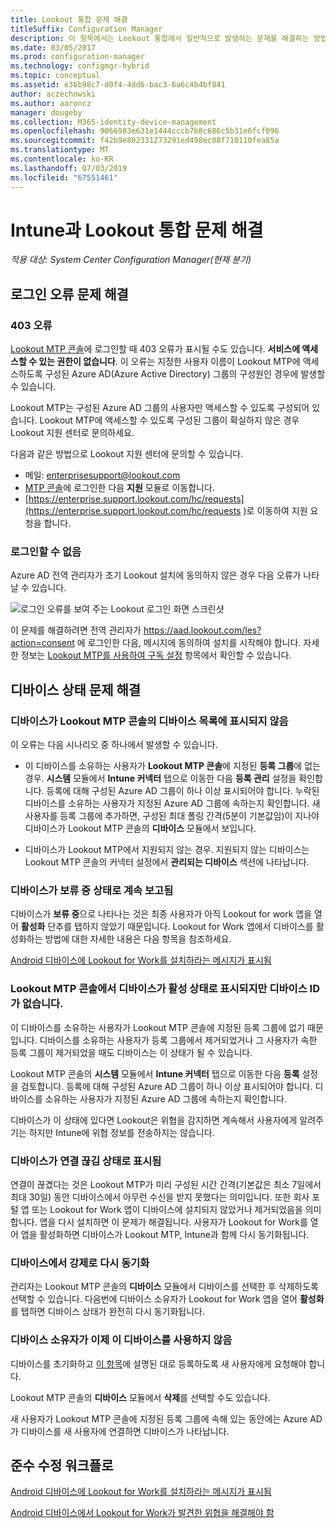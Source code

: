 ```yaml
---
title: Lookout 통합 문제 해결
titleSuffix: Configuration Manager
description: 이 항목에서는 Lookout 통합에서 일반적으로 발생하는 문제를 해결하는 방법을 설명합니다.
ms.date: 03/05/2017
ms.prod: configuration-manager
ms.technology: configmgr-hybrid
ms.topic: conceptual
ms.assetid: e36b98c7-d0f4-4dd6-bac3-6a6c4b4bf841
author: aczechowski
ms.author: aaroncz
manager: dougeby
ms.collection: M365-identity-device-management
ms.openlocfilehash: 9066983e631e1444cccb7b8c686c5b31e6fcf096
ms.sourcegitcommit: f42b9e802331273291ed498ec88f710110fea85a
ms.translationtype: MT
ms.contentlocale: ko-KR
ms.lasthandoff: 07/03/2019
ms.locfileid: "67551461"
---
```

# <a name="troubleshoot-lookout-integration-with-intune"></a>Intune과 Lookout 통합 문제 해결

*적용 대상: System Center Configuration Manager(현재 분기)*

## <a name="troubleshoot-login-errors"></a>로그인 오류 문제 해결
### <a name="403-errors"></a>403 오류
[Lookout MTP 콘솔](https://aad.lookout.com)에 로그인할 때 403 오류가 표시될 수도 있습니다. **서비스에 액세스할 수 있는 권한이 없습니다**. 이 오류는 지정한 사용자 이름이 Lookout MTP에 액세스하도록 구성된 Azure AD(Azure Active Directory) 그룹의 구성원인 경우에 발생할 수 있습니다.

Lookout MTP는 구성된 Azure AD 그룹의 사용자만 액세스할 수 있도록 구성되어 있습니다. Lookout MTP에 액세스할 수 있도록 구성된 그룹이 확실하지 않은 경우 Lookout 지원 센터로 문의하세요.

다음과 같은 방법으로 Lookout 지원 센터에 문의할 수 있습니다.

* 메일: enterprisesupport@lookout.com
* [MTP 콘솔](http://aad.lookout.com)에 로그인한 다음 **지원** 모듈로 이동합니다.
* [https://enterprise.support.lookout.com/hc/requests](https://enterprise.support.lookout.com/hc/requests )로 이동하여 지원 요청을 합니다.

### <a name="unable-to-sign-in"></a>로그인할 수 없음
Azure AD 전역 관리자가 초기 Lookout 설치에 동의하지 않은 경우 다음 오류가 나타날 수 있습니다.

![로그인 오류를 보여 주는 Lookout 로그인 화면 스크린샷](media/lookout-consent-not-accepted-error.png)

이 문제를 해결하려면 전역 관리자가 https://aad.lookout.com/les?action=consent 에 로그인한 다음, 메시지에 동의하여 설치를 시작해야 합니다. 자세한 정보는 [Lookout MTP를 사용하여 구독 설정](set-up-your-subscription-with-lookout.md) 항목에서 확인할 수 있습니다.

## <a name="troubleshoot-device-status-issues"></a>디바이스 상태 문제 해결

### <a name="device-not-showing-up-in-the-lookout-mtp-console-device-list"></a>디바이스가 Lookout MTP 콘솔의 디바이스 목록에 표시되지 않음

이 오류는 다음 시나리오 중 하나에서 발생할 수 있습니다.
* 이 디바이스를 소유하는 사용자가 **Lookout MTP 콘솔**에 지정된 **등록 그룹**에 없는 경우.  **시스템** 모듈에서 **Intune 커넥터** 탭으로 이동한 다음 **등록 관리** 설정을 확인합니다.  등록에 대해 구성된 Azure AD 그룹이 하나 이상 표시되어야 합니다.  누락된 디바이스를 소유하는 사용자가 지정된 Azure AD 그룹에 속하는지 확인합니다.  새 사용자를 등록 그룹에 추가하면, 구성된 최대 폴링 간격(5분이 기본값임)이 지나야 디바이스가 Lookout MTP 콘솔의 **디바이스** 모듈에서 보입니다.

* 디바이스가 Lookout MTP에서 지원되지 않는 경우.  지원되지 않는 디바이스는 Lookout MTP 콘솔의 커넥터 설정에서 **관리되는 디바이스** 섹션에 나타납니다.

### <a name="device-continues-to-be-reported-as-pending"></a>디바이스가 **보류 중** 상태로 계속 보고됨

디바이스가 **보류 중**으로 나타나는 것은 최종 사용자가 아직 Lookout for work 앱을 열어 **활성화** 단추를 탭하지 않았기 때문입니다. Lookout for Work 앱에서 디바이스를 활성화하는 방법에 대한 자세한 내용은 다음 항목을 참조하세요.

[Android 디바이스에 Lookout for Work를 설치하라는 메시지가 표시됨](https://docs.microsoft.com/intune/enduser/you-are-prompted-to-install-lookout-for-work-android)

### <a name="in-the-lookout-mtp-console-a-device-is-showing-as-active-but-does-not-have-a-device-id"></a>Lookout MTP 콘솔에서 디바이스가 활성 상태로 표시되지만 디바이스 ID가 없습니다.
이 디바이스를 소유하는 사용자가 Lookout MTP 콘솔에 지정된 등록 그룹에 없기 때문입니다.   디바이스를 소유하는 사용자가 등록 그룹에서 제거되었거나 그 사용자가 속한 등록 그룹이 제거되었을 때도 디바이스는 이 상태가 될 수 있습니다.

Lookout MTP 콘솔의 **시스템** 모듈에서 **Intune 커넥터** 탭으로 이동한 다음 **등록** 설정을 검토합니다.  등록에 대해 구성된 Azure AD 그룹이 하나 이상 표시되어야 합니다.  디바이스를 소유하는 사용자가 지정된 Azure AD 그룹에 속하는지 확인합니다.

디바이스가 이 상태에 있다면 Lookout은 위협을 감지하면 계속해서 사용자에게 알려주기는 하지만 Intune에 위협 정보를 전송하지는 않습니다.

### <a name="device-shows-disconnected-state"></a>디바이스가 연결 끊김 상태로 표시됨

연결이 끊겼다는 것은 Lookout MTP가 미리 구성된 시간 간격(기본값은 최소 7일에서 최대 30일) 동안 디바이스에서 아무런 수신을 받지 못했다는 의미입니다. 또한 회사 포털 앱 또는 Lookout for Work 앱이 디바이스에 설치되지 않았거나 제거되었음을 의미합니다. 앱을 다시 설치하면 이 문제가 해결됩니다. 사용자가 Lookout for Work를 열어 앱을 활성화하면 디바이스가 Lookout MTP, Intune과 함께 다시 동기화됩니다.

### <a name="forcing-a-resync-on-the-device"></a>디바이스에서 강제로 다시 동기화
관리자는 Lookout MTP 콘솔의 **디바이스** 모듈에서 디바이스를 선택한 후 삭제하도록 선택할 수 있습니다.   다음번에 디바이스 소유자가 Lookout for Work 앱을 열어 **활성화**를 탭하면 디바이스 상태가 완전히 다시 동기화됩니다.

### <a name="the-owner-of-the-device-is-no-longer-using-this-device"></a>디바이스 소유자가 이제 이 디바이스를 사용하지 않음
디바이스를 초기화하고 [이 항목](https://docs.microsoft.com/sccm/mdm/deploy-use/wipe-lock-reset-devices#full-wipe)에 설명된 대로 등록하도록 새 사용자에게 요청해야 합니다.


Lookout MTP 콘솔의 **디바이스** 모듈에서 **삭제**를 선택할 수도 있습니다.

새 사용자가 Lookout MTP 콘솔에 지정된 등록 그룹에 속해 있는 동안에는 Azure AD가 디바이스를 새 사용자에 연결하면 디바이스가 나타납니다.

## <a name="compliance-remediation-workflows"></a>준수 수정 워크플로
[Android 디바이스에 Lookout for Work를 설치하라는 메시지가 표시됨]( https://docs.microsoft.com/intune/enduser/you-are-prompted-to-install-lookout-for-work-android)

[Android 디바이스에서 Lookout for Work가 발견한 위협을 해결해야 함](https://docs.microsoft.com/intune/enduser/you-need-to-resolve-a-threat-found-by-lookout-for-work-android)
